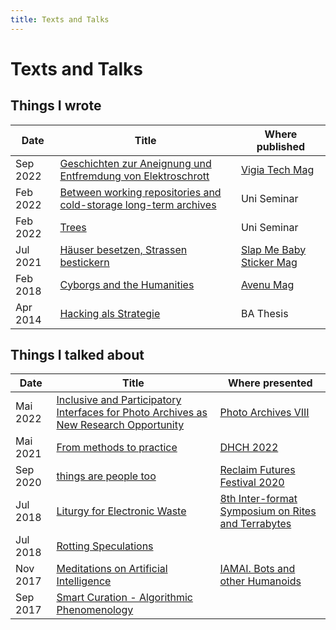 ```yaml
---
title: Texts and Talks
---
```

# Texts and Talks
## Things I wrote
| Date | Title | Where published |
| --- | --- | --- |
| Sep 2022 | [Geschichten zur Aneignung und Entfremdung von Elektroschrott](texts-and-talks/Geschichten%20zur%20Aneignung%20und%20Entfremdung%20von%20Elektroschrott.md) | [Vigia Tech Mag](https://vigia.tech/) |
| Feb 2022 | [Between working repositories and cold-storage long-term archives](texts-and-talks/Between%20working%20repositories%20and%20cold-storage%20long-term%20archives.md) | Uni Seminar |
| Feb 2022 | [Trees](texts-and-talks/Trees.md) | Uni Seminar |
| Jul 2021 | [Häuser besetzen, Strassen bestickern](texts-and-talks/Häuser%20besetzen,%20Strassen%20bestickern.md) | [Slap Me Baby Sticker Mag](https://www.slapmebaby.ch/) |
| Feb 2018 | [Cyborgs and the Humanities](texts-and-talks/Cyborgs%20and%20the%20Humanities.md) | [Avenu Mag](https://avenue.jetzt/) |
| Apr 2014 | [Hacking als Strategie](texts-and-talks/Hacking%20als%20Strategie.md) | BA Thesis |

## Things I talked about
| Date | Title | Where presented |
| --- | --- | --- |
| Mai 2022 | [Inclusive and Participatory Interfaces for Photo Archives as New Research Opportunity](texts-and-talks/Inclusive%20and%20Participatory%20Interfaces%20for%20Photo%20Archives%20as%20New%20Research%20Opportunity.md) | [Photo Archives VIII](https://www.khi.fi.it/en/aktuelles/veranstaltungen/2022/05/photo-archives-viii.php) |
| Mai 2021 | [From methods to practice](texts-and-talks/From%20methods%20to%20practice.md) | [DHCH 2022](https://dh-ch.ch/dhch-isr/22/speakers.html) |
| Sep 2020 | [things are people too](texts-and-talks/things%20are%20people%20too.md) | [Reclaim Futures Festival 2020](https://reclaimfutures.org/rf2020/) |
| Jul 2018 | [Liturgy for Electronic Waste](texts-and-talks/Liturgy%20for%20Electronic%20Waste.md) | [8th Inter-format Symposium on Rites and Terrabytes](https://nidacolony.lt/en/projects/symposium/inter-format-symposium-2018) |
| Jul 2018 | [Rotting Speculations](texts-and-talks/Rotting%20Speculations.md) |  |
| Nov 2017 | [Meditations on Artificial Intelligence](texts-and-talks/Meditations%20on%20Artificial%20Intelligence.md) | [IAMAI. Bots and other Humanoids](https://www.duflon-racz.ch/bern/ausstellungen/2017/iamai) |
| Sep 2017 | [Smart Curation - Algorithmic Phenomenology](texts-and-talks/Smart%20Curation%20-%20Algorithmic%20Phenomenology.md) |  |

<style>

    colgroup col:first-child {
        width: 10%;
    }

</style>